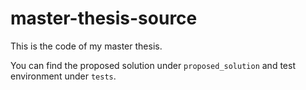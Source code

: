 # master-thesis-source

This is the code of my master thesis.

You can find the proposed solution under `proposed_solution` and test environment under `tests`.
